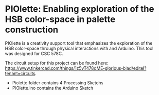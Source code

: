 # PIOlette: Enabling exploration of the HSB color-space in palette construction

PIOlette is a creativity support tool that emphasizes the exploration of the HSB color-space through physical interactions with and Arduino. This tool was designed for CSC 578C. 

The circuit setup for this project can be found here: https://www.tinkercad.com/things/1z5vT478dME-glorious-blad/editel?tenant=circuits.

- Piolette folder contains 4 Processing Sketchs
- PIOlette.ino contains the Arduino Sketch

